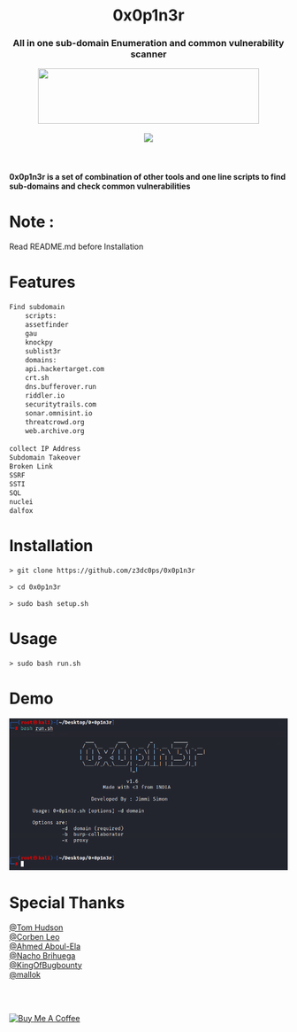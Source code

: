 
<meta name="description" property="og:description" content="0x0p1n3r - All in one Subdomain Enumeration Tool">
<meta name="author" content="jimmisimon">
<!-- Mobile Specific Meta -->
<meta name="viewport" content="width=device-width, initial-scale=1, shrink-to-fit=no">
<!-- Author Meta -->
<meta name="author" content="colorlib">
<!-- Meta Description -->
<meta name="description" content="0x0p1n3r - All in one Subdomain Enumeration Tool">
<!-- Meta Keyword -->
<meta name="keywords" content="0x0p1n3r - All in one Subdomain Enumeration Tool">
<!-- meta character set -->
<meta charset="UTF-8">
<!-- Site Title -->
		
<h1 align="center"> 0x0p1n3r</h1>
<h3 align="center">All in one sub-domain Enumeration and common vulnerability scanner</h3>

<p align="center">
  <img align="center" width="400px" height="100px;" src="https://www.fullstackpython.com/img/logos/bash-wide.jpg" >  <br><br>
  <img src="https://img.shields.io/badge/0x0p1n3r-v1.6-blue">
  </p>
  
<br>
<h4>0x0p1n3r is a set of combination of other tools and one line scripts to find sub-domains and check common vulnerabilities </h4>

# Note :
   Read README.md before Installation 
   
# Features

    Find subdomain
	    scripts:
		assetfinder
		gau
		knockpy
		sublist3r
	    domains:
		api.hackertarget.com
		crt.sh
		dns.bufferover.run
		riddler.io
		securitytrails.com
		sonar.omnisint.io
		threatcrowd.org
		web.archive.org
		
	collect IP Address
	Subdomain Takeover 
	Broken Link 
	SSRF
	SSTI
	SQL
	nuclei
	dalfox

# Installation 

```
> git clone https://github.com/z3dc0ps/0x0p1n3r 
```
```
> cd 0x0p1n3r
```
```
> sudo bash setup.sh
```
# Usage
```
> sudo bash run.sh
```

# Demo 

<img src="./tools/banner.png" >


# Special Thanks


 [@Tom Hudson](https://github.com/tomnomnom) <br>
 [@Corben Leo](https://github.com/lc)<br>
 [@Ahmed Aboul-Ela](https://github.com/aboul3la)<br>
 [@Nacho Brihuega](https://github.com/n4xh4ck5)<br>
 [@KingOfBugbounty](https://github.com/KingOfBugbounty)<br>
 [@mallok](https://github.com/m4ll0k)<br>
 
 <br><br>
 
  



<a href="https://www.buymeacoffee.com/jimmisimon" target="_blank"><img height="50px" width="200px;" src="https://cdn.buymeacoffee.com/buttons/v2/default-blue.png" alt="Buy Me A Coffee" ></a>
